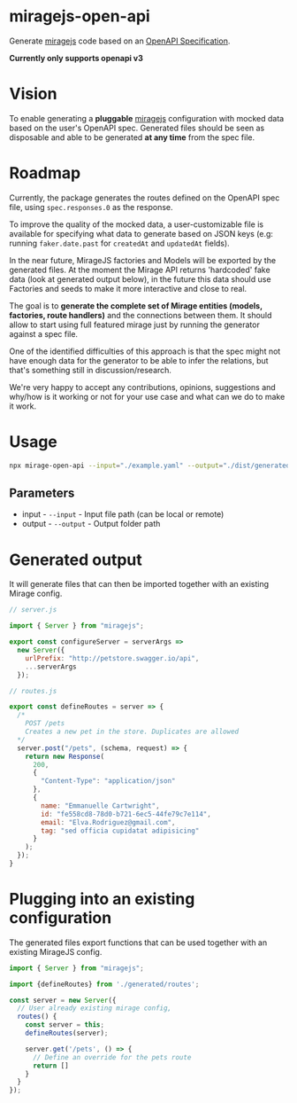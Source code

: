 # miragejs-open-api

Generate [miragejs](https://miragejs.com/) code based on an [OpenAPI Specification](https://github.com/OAI/OpenAPI-Specification).

**Currently only supports openapi v3**

# Vision

To enable generating a **pluggable** [miragejs](https://miragejs.com/) configuration with mocked data based on the user's OpenAPI spec. Generated files should be seen as disposable and able to be generated **at any time** from the spec file.

# Roadmap

Currently, the package generates the routes defined on the OpenAPI spec file, using `spec.responses.0` as the response.

To improve the quality of the mocked data, a user-customizable file is available for specifying what data to generate based on JSON keys (e.g: running `faker.date.past` for `createdAt` and `updatedAt` fields).

In the near future, MirageJS factories and Models will be exported by the generated files. At the moment the Mirage API returns 'hardcoded' fake data (look at generated output below), in the future this data should use Factories and seeds to make it more interactive and close to real.

The goal is to **generate the complete set of Mirage entities (models, factories, route handlers)** and the connections between them. It should allow to start using full featured mirage just by running the generator against a spec file.

One of the identified difficulties of this approach is that the spec might not have enough data for the generator to be able to infer the relations, but that's something still in discussion/research.

We're very happy to accept any contributions, opinions, suggestions and why/how is it working or not for your use case and what can we do to make it work.

# Usage

```sh
npx mirage-open-api --input="./example.yaml" --output="./dist/generated-mirage"
```

## Parameters

- input - `--input` - Input file path (can be local or remote)
- output - `--output` - Output folder path

# Generated output

It will generate files that can then be imported together with an existing Mirage config.

```js
// server.js

import { Server } from "miragejs";

export const configureServer = serverArgs =>
  new Server({
    urlPrefix: "http://petstore.swagger.io/api",
    ...serverArgs
  });

```

```js
// routes.js

export const defineRoutes = server => {
  /*
    POST /pets
    Creates a new pet in the store. Duplicates are allowed
  */
  server.post("/pets", (schema, request) => {
    return new Response(
      200,
      {
        "Content-Type": "application/json"
      },
      {
        name: "Emmanuelle Cartwright",
        id: "fe558cd8-78d0-b721-6ec5-44fe79c7e114",
        email: "Elva.Rodriguez@gmail.com",
        tag: "sed officia cupidatat adipisicing"
      }
    );
  });
}

```

# Plugging into an existing configuration

The generated files export functions that can be used together with an existing MirageJS config.

```js
import { Server } from "miragejs";

import {defineRoutes} from './generated/routes';

const server = new Server({
  // User already existing mirage config,
  routes() {
    const server = this;
    defineRoutes(server);

    server.get('/pets', () => {
      // Define an override for the pets route
      return []
    }
  }
});

```
